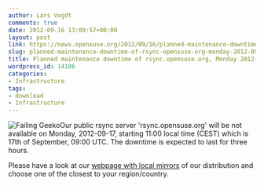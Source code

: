 ```yaml
---
author: Lars Vogdt
comments: true
date: 2012-09-16 13:09:57+00:00
layout: post
link: https://news.opensuse.org/2012/09/16/planned-maintenance-downtime-of-rsync-opensuse-org-monday-2012-09-17/
slug: planned-maintenance-downtime-of-rsync-opensuse-org-monday-2012-09-17
title: Planned maintenance downtime of rsync.opensuse.org, Monday 2012-09-17
wordpress_id: 14106
categories:
- Infrastructure
tags:
- download
- Infrastructure
---
```


![Failing Geeko](//en.opensuse.org/images/4/43/Failgeeko.png)Our public rsync server 'rsync.opensuse.org' will be not available on Monday, 2012-09-17, starting 11:00 local time (CEST) which is 17th of September, 09:00 UTC. The downtime is expected to last for three hours.

Please have a look at our [webpage with local mirrors](//mirrors.opensuse.org/) of our distribution and choose one of the closest to your region/country.
